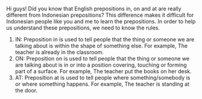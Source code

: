 Hi guys! Did you know that English prepositions in, on and at are really different from Indonesian prepositions? This difference makes it difficult for Indonesian people like you and me to learn the prepositions. In order to help us understand these prepositions, we need to know the rules. 
1.	IN: Preposition in is used to tell people that the thing or someone we are talking about is within the shape of something else. For example, The teacher is already in the classroom.
2.	ON: Preposition on is used to tell people that the thing or someone we are talking about is in or into a position covering, touching or forming part of a surface. For example, The teacher put the books on her desk.
3.	AT: Preposition at is used to tell people where something/somebody is or where something happens. For example, The teacher is standing at the door. 
